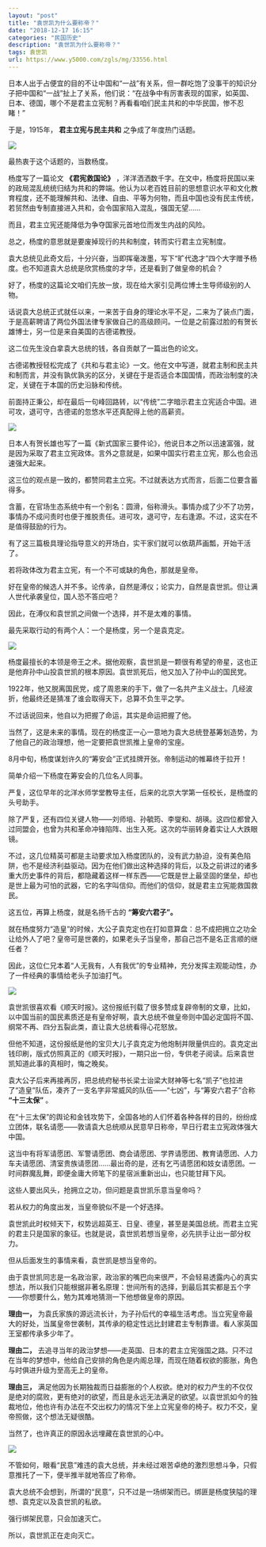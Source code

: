 ```yaml
---
layout: "post"
title: "袁世凯为什么要称帝？"
date: "2018-12-17 16:15"
categories: "民国历史"
description: "袁世凯为什么要称帝？"
tags: 袁世凯
url: https://www.y5000.com/zgls/mg/33556.html
---
```






日本人出于占便宜的目的不让中国和“一战”有关系，但一群吃饱了没事干的知识分子把中国和“一战”扯上了关系，他们说：“在战争中有厉害表现的国家，如英国、日本、德国，哪个不是君主立宪制？再看看咱们民主共和的中华民国，惨不忍睹！”

于是，1915年， **君主立宪与民主共和** 之争成了年度热门话题。

![](https://img.y5000.com/uploads/allimg/180925/15-1P925133211c7.jpg)

最热衷于这个话题的，当数杨度。

杨度写了一篇论文 **《君宪救国论》**
，洋洋洒洒数千字。在文中，杨度将民国以来的政局混乱统统归结为共和的弊端。他认为以老百姓目前的思想意识水平和文化教育程度，还不能理解共和、法律、自由、平等为何物，而且中国也没有民主传统，若贸然由专制直接进入共和，会令国家陷入混乱，强国无望……

而且，君主立宪还能降低为争夺国家元首地位而发生内战的风险。

总之，杨度的意思就是要废掉现行的共和制度，转而实行君主立宪制度。

袁大总统见此奇文后，十分兴奋，当即挥毫泼墨，写下“旷代逸才”四个大字赠予杨度。也不知道袁大总统是欣赏杨度的才华，还是看到了做皇帝的机会？

好了，杨度的这篇论文咱们先放一放，现在给大家引见两位博士生导师级别的人物。

话说袁大总统正式就任以来，一来苦于自身的理论水平不足，二来为了装点门面，于是高薪聘请了两位外国法律专家做自己的高级顾问。一位是之前露过脸的有贺长雄博士，另一位是来自美国的古德诺教授。

这二位先生没白拿袁大总统的钱，各自贡献了一篇出色的论文。

古德诺教授轻松完成了《共和与君主论》一文。他在文中写道，就君主制和民主共和制而言，并没有孰优孰劣的区分，关键在于是否适合本国国情，而政治制度的决定，关键在于本国的历史沿脉和传统。

前面持正秉公，却在最后一句峰回路转，以“传统”二字暗示君主立宪适合中国。进可攻，退可守，古德诺的忽悠水平还真配得上他的高薪资。

![](https://img.y5000.com/uploads/allimg/180925/15-1P9251332401R.jpg)

日本人有贺长雄也写了一篇《新式国家三要件论》，他说日本之所以迅速富强，就是因为采取了君主立宪政体。言外之意就是，如果中国实行君主立宪，那么也会迅速强大起来。

这三位的观点是一致的，都赞同君主立宪。不过就表达方式而言，后面二位要含蓄得多。

含蓄，在官场生态系统中有一个别名：圆滑，俗称滑头。事情办成了少不了功劳，事情办不成问责时也便于推脱责任。进可攻，退可守，左右逢源。不过，这实在不是值得鼓励的行为。

有了这三篇极具理论指导意义的开场白，实干家们就可以依葫芦画瓢，开始干活了。

若将政体改为君主立宪，有一个不可或缺的角色，那就是皇帝。

好在皇帝的候选人并不多。论传承，自然是溥仪；论实力，自然是袁世凯。但让满人世代承袭皇位，国人恐不答应吧？

因此，在溥仪和袁世凯之间做一个选择，并不是太难的事情。

最先采取行动的有两个人：一个是杨度，另一个是袁克定。

![](https://img.y5000.com/uploads/allimg/180925/15-1P925133310V6.jpg)

杨度最擅长的本领是帝王之术。据他观察，袁世凯是一颗很有希望的帝星，这也正是他弃孙中山投袁世凯的根本原因。袁世凯死后，他又加入了孙中山的国民党。

1922年，他又脱离国民党，成了周恩来的手下，做了一名共产主义战士。几经波折，他最终还是猜准了谁会取得天下，总算不负生平之学。

不过话说回来，他自以为把握了命运，其实是命运把握了他。

当然了，这是未来的事情。现在的杨度正一心一意地为袁大总统登基筹划造势，为了他自己的政治理想，他一定要把袁世凯推上皇帝的宝座。

8月中旬，杨度谋划许久的“筹安会”正式挂牌开张。帝制运动的帷幕终于拉开！

简单介绍一下杨度在筹安会的几位名人同事。

严复，这位早年的北洋水师学堂教导主任，后来的北京大学第一任校长，是杨度的头号助手。

除了严复，还有四位关键人物——刘师培、孙毓筠、李燮和、胡瑛。这四位都曾入过同盟会，也曾为共和革命冲锋陷阵、出生入死。这次的华丽转身着实让人大跌眼镜。

不过，这几位精英可都是主动要求加入杨度团队的，没有武力胁迫，没有美色陷阱，也不是经济利益驱动。因为在他们做出这种选择的背后，以及之前讲过的诸多重大历史事件的背后，都隐藏着这样一样东西——它既是世上最坚固的堡垒，却也是世上最为可怕的武器，它的名字叫信仰。而他们的信仰，就是君主立宪能救国救民。

这五位，再算上杨度，就是名扬千古的 **“筹安六君子”。**

就在杨度努力“造皇”的时候，大公子袁克定也在打如意算盘：总不成把拥立之功全让给外人了吧？皇帝可是世袭的，如果老头子当皇帝，那自己岂不是名正言顺的继任者？

因此，这位仁兄本着“人无我有，人有我优”的专业精神，充分发挥主观能动性，办了一件经典的事情给老头子加油打气。

![](https://img.y5000.com/uploads/allimg/180925/15-1P925133334V9.jpg)

袁世凯很喜欢看《顺天时报》。这份报纸刊载了很多赞成复辟帝制的文章，比如，以中国当前的国民素质还是有皇帝好啊，袁大总统不做皇帝则中国必定国将不国、纲常不再、四分五裂此类，直让袁大总统看得心花怒放。

但他不知道，这份报纸是他的宝贝大儿子袁克定为他炮制并限量供应的。袁克定出钱印刷，版式仿照真正的《顺天时报》，一期只出一份，专供老子阅读。后来袁世凯知道此事的真相时，悔之晚矣。

袁大公子后来再接再厉，把总统府秘书长梁士诒梁大财神等七名“凯子”也拉进了“造皇”队伍，凑齐了一支名字非常威风的队伍——“七凶”，与“筹安六君子”合称
**“十三太保”** 。

在“十三太保”的舆论和金钱攻势下，全国各地的人们怀着各种各样的目的，纷纷成立团体，联名请愿——敦请袁大总统顺从民意早日称帝，早日行君主立宪政体强大中国。

这当中有将军请愿团、军警请愿团、商会请愿团、学界请愿团、教育请愿团、人力车夫请愿团、清室贵族请愿团……最出奇的是，还有乞丐请愿团和妓女请愿团。一时间群魔乱舞，即便金庸大师笔下的星宿派重新出山，也只能甘拜下风。

这些人要出风头，抢拥立之功，但问题是袁世凯乐意当皇帝吗？

若从权力的角度出发，当皇帝貌似不是一个好选择。

袁世凯此时权倾天下，权势远超英王、日皇、德皇，甚至是美国总统。而君主立宪的君主只是国家的象征。也就是说，袁世凯若想当皇帝，必先拱手让出一部分权力。

但从后面发生的事情来看，袁世凯是想当皇帝的。

由于袁世凯同志是一名政治家，政治家的嘴巴向来很严，不会轻易透露内心的真实想法，所以我们只能根据非著名原理：世间所有的选择，到最后其实都是五个字——你想要什么，勉为其难地猜测一下他想做皇帝的原因。

**理由一，**
为袁氏家族的源远流长计，为子孙后代的幸福生活考虑。当立宪皇帝最大的好处，当属皇帝世袭制，其传承的稳定性远比封建君主专制靠谱。看人家英国王室都传承多少年了。

**理由二，**
去追寻当年的政治梦想——走英国、日本的君主立宪强国之路。只不过在当年的梦想中，他给自己安排的角色是内阁总理，而现在随着权欲的膨胀，角色与时俱进升级为至高无上的皇帝。

**理由三，**
满足他因为长期独裁而日益膨胀的个人权欲。绝对的权力产生的不仅仅是绝对的腐败，更有绝对的欲望，而且是永远无法满足的欲望。以袁世凯如今的独裁地位，他也许有办法在不交出权力的情况下坐上立宪皇帝的椅子。权力不交，皇帝照做，这个想法无疑很酷。

当然了，也许真正的原因永远埋藏在袁世凯的心中。

![](https://img.y5000.com/uploads/allimg/180925/15-1P925133405W7.jpg)

不管如何，眼看“民意”难违的袁大总统，并未经过艰苦卓绝的激烈思想斗争，只假意推托了一下，便半推半就地答应了称帝。

袁大总统不会想到，所谓的“民意”，只不过是一场绑架而已。绑匪是杨度狭隘的理想、袁克定以及袁世凯的私欲。

强行绑架民意，只会加速灭亡。

所以，袁世凯正在走向灭亡。
